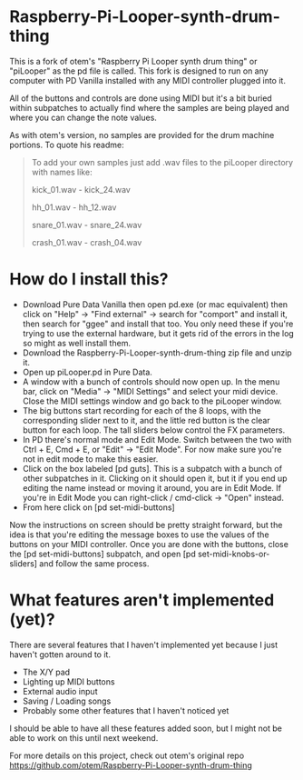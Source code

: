 # Raspberry-Pi-Looper-synth-drum-thing

This is a fork of otem's "Raspberry Pi Looper synth drum thing" or "piLooper" as the pd file is called. This fork is designed to run on any computer with PD Vanilla installed with any MIDI controller plugged into it.

All of the buttons and controls are done using MIDI but it's a bit buried within subpatches to actually find where the samples are being played and where you can change the note values.

As with otem's version, no samples are provided for the drum machine portions. To quote his readme:

> To add your own samples just add .wav files to the piLooper directory with names like:
>
> kick_01.wav - kick_24.wav
>
> hh_01.wav - hh_12.wav
>
> snare_01.wav - snare_24.wav
>
> crash_01.wav - crash_04.wav


# How do I install this?

* Download Pure Data Vanilla then open pd.exe (or mac equivalent) then click on "Help" -> "Find external" -> search for "comport" and install it, then search for "ggee" and install that too. You only need these if you're trying to use the external hardware, but it gets rid of the errors in the log so might as well install them.
* Download the Raspberry-Pi-Looper-synth-drum-thing zip file and unzip it.
* Open up piLooper.pd in Pure Data.
* A window with a bunch of controls should now open up. In the menu bar, click on "Media" -> "MIDI Settings" and select your midi device. Close the MIDI settings window and go back to the piLooper window.
* The big buttons start recording for each of the 8 loops, with the corresponding slider next to it, and the little red button is the clear button for each loop. The tall sliders below control the FX parameters.
* In PD there's normal mode and Edit Mode. Switch between the two with Ctrl + E, Cmd + E, or "Edit" -> "Edit Mode". For now make sure you're not in edit mode to make this easier.
* Click on the box labeled [pd guts]. This is a subpatch with a bunch of other subpatches in it. Clicking on it should open it, but it if you end up editing the name instead or moving it around, you are in Edit Mode. If you're in Edit Mode you can right-click / cmd-click -> "Open" instead.
* From here click on [pd set-midi-buttons]

Now the instructions on screen should be pretty straight forward, but the idea is that you're editing the message boxes to use the values of the buttons on your MIDI controller. Once you are done with the buttons, close the [pd set-midi-buttons] subpatch, and open [pd set-midi-knobs-or-sliders] and follow the same process.

# What features aren't implemented (yet)?

There are several features that I haven't implemented yet because I just haven't gotten around to it.

* The X/Y pad
* Lighting up MIDI buttons
* External audio input
* Saving / Loading songs
* Probably some other features that I haven't noticed yet

I should be able to have all these features added soon, but I might not be able to work on this until next weekend.

For more details on this project, check out otem's original repo https://github.com/otem/Raspberry-Pi-Looper-synth-drum-thing
